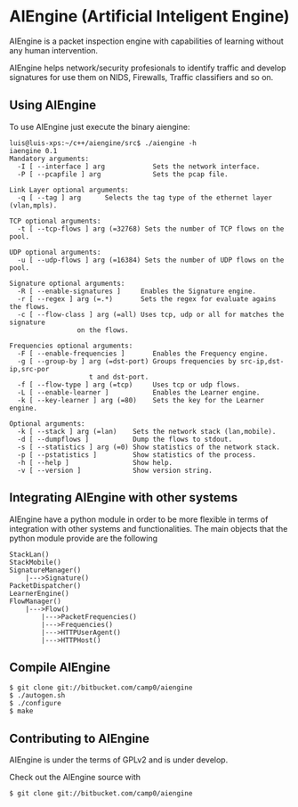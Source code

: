 AIEngine (Artificial Inteligent Engine)
=========

AIEngine is a packet inspection engine with capabilities of learning
without any human intervention.  

AIEngine helps network/security profesionals to identify traffic and develop
signatures for use them on NIDS, Firewalls, Traffic classifiers and so on.

Using AIEngine 
---------------

To use AIEngine just execute the binary aiengine:


	luis@luis-xps:~/c++/aiengine/src$ ./aiengine -h
	iaengine 0.1
	Mandatory arguments:
	  -I [ --interface ] arg            Sets the network interface.
	  -P [ --pcapfile ] arg             Sets the pcap file.

	Link Layer optional arguments:
	  -q [ --tag ] arg      Selects the tag type of the ethernet layer (vlan,mpls).

	TCP optional arguments:
	  -t [ --tcp-flows ] arg (=32768) Sets the number of TCP flows on the pool.

	UDP optional arguments:
	  -u [ --udp-flows ] arg (=16384) Sets the number of UDP flows on the pool.

	Signature optional arguments:
	  -R [ --enable-signatures ]     Enables the Signature engine.
	  -r [ --regex ] arg (=.*)       Sets the regex for evaluate agains the flows.
	  -c [ --flow-class ] arg (=all) Uses tcp, udp or all for matches the signature
					 on the flows.

	Frequencies optional arguments:
	  -F [ --enable-frequencies ]       Enables the Frequency engine.
	  -g [ --group-by ] arg (=dst-port) Groups frequencies by src-ip,dst-ip,src-por
					    t and dst-port.
	  -f [ --flow-type ] arg (=tcp)     Uses tcp or udp flows.
	  -L [ --enable-learner ]           Enables the Learner engine.
	  -k [ --key-learner ] arg (=80)    Sets the key for the Learner engine.

	Optional arguments:
	  -k [ --stack ] arg (=lan)    Sets the network stack (lan,mobile).
	  -d [ --dumpflows ]           Dump the flows to stdout.
	  -s [ --statistics ] arg (=0) Show statistics of the network stack.
	  -p [ --pstatistics ]         Show statistics of the process.
	  -h [ --help ]                Show help.
	  -v [ --version ]             Show version string.

Integrating AIEngine with other systems 
---------------------------------------

AIEngine have a python module in order to be more flexible in terms of integration with other systems and functionalities.
The main objects that the python module provide are the following

	StackLan()
	StackMobile()
	SignatureManager()
		|--->Signature()
	PacketDispatcher()
	LearnerEngine()
	FlowManager()
		|--->Flow()
			|--->PacketFrequencies()
			|--->Frequencies()
			|--->HTTPUserAgent()
			|--->HTTPHost()

Compile AIEngine
----------------

    $ git clone git://bitbucket.com/camp0/aiengine
    $ ./autogen.sh
    $ ./configure
    $ make

Contributing to AIEngine 
-------------------------

AIEngine is under the terms of GPLv2 and is under develop.

Check out the AIEngine source with 

    $ git clone git://bitbucket.com/camp0/aiengine


